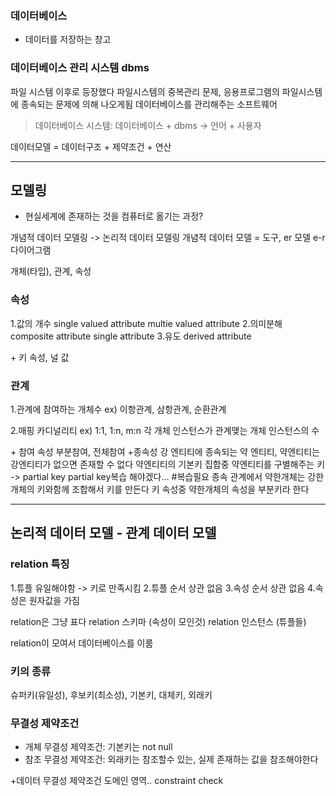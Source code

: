 ### 데이터베이스
- 데이터를 저장하는 창고

### 데이터베이스 관리 시스템 dbms
파일 시스템 이후로 등장했다
파일시스템의 중복관리 문제, 응용프로그램의 파일시스템에 종속되는 문제에 의해 나오게됨
데이터베이스를 관리해주는 소프트웨어

>데이터베이스 시스템: 데이터베이스 + dbms -> 언어 + 사용자

데이터모델 = 데이터구조 + 제약조건 + 연산

---


## 모델링
- 현실세계에 존재하는 것을 컴퓨터로 옮기는 과정?

개념적 데이터 모델링 -> 논리적 데이터 모델링
개념적 데이터 모델 = 도구, er 모델
e-r 다이어그램

개체(타입), 관계, 속성

### 속성
1.값의 개수
	single valued attribute
	multie valued attribute
2.의미분해
	composite attribute
	single attribute
3.유도
	derived attribute

\+ 키 속성, 널 값

### 관계
1.관계에 참여하는 개체수
ex) 이항관계, 삼항관계, 순환관계

2.매핑 카디널리티
ex) 1:1, 1:n, m:n
각 개체 인스턴스가 관계맺는 개체 인스턴스의 수

\+ 참여 속성
부분참여, 전체참여
\+종속성
강 엔티티에 종속되는 약 엔티티, 약엔티티는 강엔티티가 없으면 존재할 수 없다
약엔티티의 기본키 집합중 약엔티티를 구별해주는 키 -> partial key
 partial key복습 해야겠다... #복습필요 
 종속 관계에서 약한개체는 강한개체의 키와함께 조합해서 키를 만든다
키 속성중 약한개체의 속성을 부분키라 한다


---

## 논리적 데이터 모델 - 관계 데이터 모델

### relation 특징
1.튜플 유일해야함 -> 키로 만족시킴
2.튜플 순서 상관 없음
3.속성 순서 상관 없음
4.속성은 원자값을 가짐

relation은 그냥 표다
relation 스키마 (속성이 모인것)
relation 인스턴스 (튜플들)

relation이 모여서 데이터베이스를 이룸


### 키의 종류
슈퍼키(유일성), 후보키(최소성), 기본키, 대체키, 외래키


### 무결성 제약조건
- 개체 무결성 제약조건: 기본키는 not null
- 참조 무결성 제약조건: 외래키는 참조할수 있는, 실제 존재하는 값을 참조해야한다

\+데이터 무결성 제약조건
도메인 영역.. constraint check




